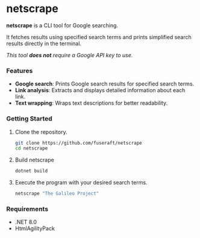 # netscrape

**netscrape** is a CLI tool for Google searching.

It fetches results using specified search terms and prints simplified search results directly in the terminal.

*This tool **does not** require a Google API key to use.*

### Features

- **Google search**: Prints Google search results for specified search terms.
- **Link analysis**: Extracts and displays detailed information about each link.
- **Text wrapping**: Wraps text descriptions for better readability.

### Getting Started

1. Clone the repository.

   ```bash
   git clone https://github.com/fuseraft/netscrape
   cd netscrape
   ```

2. Build netscrape

   ```bash
   dotnet build
   ```

3. Execute the program with your desired search terms.

   ```bash
   netscrape "The Galileo Project"
   ```

### Requirements

- .NET 8.0
- HtmlAgilityPack